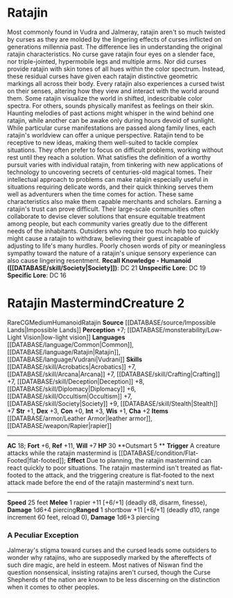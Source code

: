 ﻿---
ac: '14'
alignment: N
all_resistance: null
burrow_speed: null
charisma: '-3'
climb_speed: '10'
constitution: '+1'
creature_ability:
- Filth Fever
- Swarming Bites
creature_family: '[[DATABASE/monsterfamily/Rat|Rat]]'
description: "A swarm of rats can cause total chaos within a household or business.\
  \ Contracting filth fever is all the easier when dozens of these agitated or hungry\
  \ vermin gather to bite victims en masse, making rat-hunting a viable career in\
  \ many parts of the world as desperate townspeople seek relief from the disease\u2019\
  s spread.<br/><br/><b><u>Recall Knowledge - Animal</u> ( [[DATABASE/skill/Nature|Nature]]\
  \ )</b>: DC 15<br/><b><u>Unspecific Lore</u></b>: DC 13<br/><b><u>Specific Lore</u></b>:\
  \ DC 10"
dexterity: '+3'
element: null
fly_speed: null
fortitude: '+2'
hardness: null
hp: '14'
id: '347'
immunity:
- precision
- swarm mind
intelligence: '-4'
land_speed: '30'
language: null
level: '1'
max_speed: '30'
name: Rat Swarm
perception: '+5'
rarity: Common
reflex: '+7'
resistance:
- physical 6 (except bludgeoning)
rus_type_level: null
school: null
sense:
- low-light vision
- scent (imprecise) 30 feet
size: Large
skill:
- '[[DATABASE/skill/Acrobatics|Acrobatics]] +8'
- '[[DATABASE/skill/Athletics|Athletics]] +4'
- '[[DATABASE/skill/Stealth|Stealth]] +6'
source: '[[DATABASE/source/Bestiary|Bestiary]]'
speed:
- 30 feet
- climb 10 feet
spell: null
strength: '-2'
strength_req: '-2'
strongest_save:
- Reflex
swim_speed: null
trait:
- '[[DATABASE/trait/Animal|Animal]]'
- '[[DATABASE/trait/Swarm|Swarm]]'
type: Creature
vision: Low-light vision
weakest_save:
- Fortitude
weakness:
- area damage 3
- splash damage 3
will: '+4'
wisdom: '+1'

---
# Ratajin

Most commonly found in Vudra and Jalmeray, ratajin aren't so much twisted by curses as they are molded by the lingering effects of curses inflicted on generations millennia past. The difference lies in understanding the original ratajin characteristics. No curse gave ratajin four eyes on a slender face, nor triple-jointed, hypermobile legs and multiple arms. Nor did curses provide ratajin with skin tones of all hues within the color spectrum. Instead, these residual curses have given each ratajin distinctive geometric markings all across their body. Every ratajin also experiences a cursed twist on their senses, altering how they view and interact with the world around them. Some ratajin visualize the world in shifted, indescribable color spectra. For others, sounds physically manifest as feelings on their skin. Haunting melodies of past actions might whisper in the wind behind one ratajin, while another can be awake only during hours devoid of sunlight.
 While particular curse manifestations are passed along family lines, each ratajin's worldview can offer a unique perspective. Ratajin tend to be receptive to new ideas, making them well-suited to tackle complex situations. They often prefer to focus on difficult problems, working without rest until they reach a solution. What satisfies the definition of a worthy pursuit varies with individual ratajin, from tinkering with new applications of technology to uncovering secrets of centuries-old magical tomes. Their intellectual approach to problems can make ratajin especially useful in situations requiring delicate words, and their quick thinking serves them well as adventurers when the time comes for action. These same characteristics also make them capable merchants and scholars.
 Earning a ratajin's trust can prove difficult. Their large-scale communities often collaborate to devise clever solutions that ensure equitable treatment among people, but each community varies greatly due to the different needs of the inhabitants. Outsiders who require too much help too quickly might cause a ratajin to withdraw, believing their guest incapable of adjusting to life's many hurdles. Poorly chosen words of pity or meaningless sympathy toward the nature of a ratajin's unique sensory experience can also cause lingering resentment.
**Recall Knowledge - Humanoid ([[DATABASE/skill/Society|Society]])**: DC 21
**Unspecific Lore**: DC 19
**Specific Lore**: DC 16

# Ratajin Mastermind<span class="item-type">Creature 2</span>

<span class="trait-rare item-trait">Rare</span><span class="trait-alignment item-trait">CG</span><span class="trait-size item-trait">Medium</span><span class="item-trait">Humanoid</span><span class="item-trait">Ratajin</span>
**Source** [[DATABASE/source/Impossible Lands|Impossible Lands]]
**Perception** +7; [[DATABASE/monsterability/Low-Light Vision|low-light vision]]
**Languages** [[DATABASE/language/Common|Common]], [[DATABASE/language/Ratajin|Ratajin]], [[DATABASE/language/Vudrani|Vudrani]]
**Skills** [[DATABASE/skill/Acrobatics|Acrobatics]] +7, [[DATABASE/skill/Arcana|Arcana]] +7, [[DATABASE/skill/Crafting|Crafting]] +7, [[DATABASE/skill/Deception|Deception]] +8, [[DATABASE/skill/Diplomacy|Diplomacy]] +6, [[DATABASE/skill/Occultism|Occultism]] +7, [[DATABASE/skill/Society|Society]] +9, [[DATABASE/skill/Stealth|Stealth]] +7
**Str** +1, **Dex** +3, **Con** +0, **Int** +3, **Wis** +1, **Cha** +2
**Items** [[DATABASE/armor/Leather Armor|leather armor]], [[DATABASE/weapon/Rapier|rapier]]

---
**AC** 18; **Fort** +6, **Ref** +11, **Will** +7
**HP** 30
<span class="in-box-ability">**Outsmart <span class="action-icon">5</span> ** **Trigger** A creature attacks while the ratajin mastermind is [[DATABASE/condition/Flat-Footed|flat-footed]]; **Effect** Due to planning, the ratajin mastermind can react quickly to poor situations. The ratajin mastermind isn't treated as flat-footed to the attack, and the triggering creature is flat-footed to the next attack made before the end of the ratajin mastermind's next turn.</span>

---
**Speed** 25 feet
<span class="in-box-ability">**Melee** <span class="action-icon">1</span> rapier +11 [+6/+1] (deadly d8, disarm, finesse), **Damage** 1d6+4 piercing</span><span class="in-box-ability">**Ranged** <span class="action-icon">1</span> shortbow +11 [+6/+1] (deadly d10, range increment 60 feet, reload 0), **Damage** 1d6+3 piercing</span>

###  A Peculiar Exception

Jalmeray's stigma toward curses and the cursed leads some outsiders to wonder why ratajins, who are supposedly marked by the aftereffects of such dire magic, are held in esteem. Most natives of Niswan find the question nonsensical, insisting ratajins aren't cursed, though the Curse Shepherds of the nation are known to be less discerning on the distinction when it comes to other peoples.